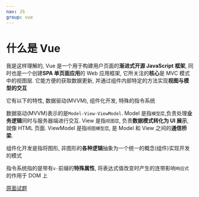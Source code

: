 ```yaml
---
nav: JS
group: vue
---
```

# 什么是 Vue

我是这样理解的, Vue 是一个用于构建用户页面的**渐进式开源 JavaScript 框架**, 同时也是一个创建**SPA 单页面应用**的 Web 应用框架, 它所关注的**核心**是 MVC 模式中的视图层. 它能方便的获取数据更新, 并通过组件内部特定的方法实现**视图与模型的交互**

它有以下的特性, 数据驱动(MVVM), 组件化开发, 特殊的指令系统

数据驱动(MVVM)表示的是`Model-View-ViewModel`. Model 是指`模型层`,负责处理**业务逻辑**同时与服务器端进行交互. View 是指`视图层`, 负责**数据模式转化为 UI 展示**, 就像 HTML 页面. ViewModel 是指`视图模型层`, 是 Model 和 View 之间的**通信桥梁**.

组件化开发是指将图形, 非图形的**各种逻辑**抽象为一个统一的概念(组件)实现开发的模式

指令系统指的是带有`v-`前缀的**特殊属性**, 将表达式值改变时产生的连带影响`响应式`的作用于 DOM 上

[原面试题](https://www.yuque.com/silence1224/zvw0fi/kcado0#9b53589f)
